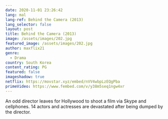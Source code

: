 ```yaml
---
date: 2020-11-01 23:26:42
lang: mal
lang-ref: Behind the Camera (2013)
lang_selector: false
layout: post
title: Behind the Camera (2013)
image: /assets/images/202.jpg
featured_image: /assets/images/202.jpg
author: maxflix21
genre:
  - Drama
country: South Korea
content_rating: PG
featured: false
imageshadow: true
netflix: https://movstar.xyz/embed/nVV4wbpLzEQgPba
primeVideo: https://www.fembed.com/v/y38m5seq1ngw4xr
---
```

An odd director leaves for Hollywood to shoot a film via Skype and cellphones. 14 actors and actresses are devastated after being dumped by the director.